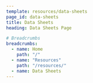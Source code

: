 ```yaml
---
template: resources/data-sheets
page_id: data-sheets
title: Data Sheets
heading: Data Sheets Page

# Breadcrumbs
breadcrumbs:
  - name: Home
    path: "/"
  - name: "Resources"
    path: "/resources/"
  - name: Data Sheets
---
```

